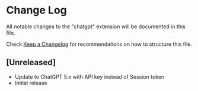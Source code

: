 # Change Log

All notable changes to the "chatgpt" extension will be documented in this file.

Check [Keep a Changelog](http://keepachangelog.com/) for recommendations on how to structure this file.

## [Unreleased]

- Update to ChatGPT 5.x with API key instead of Session token
- Initial release
